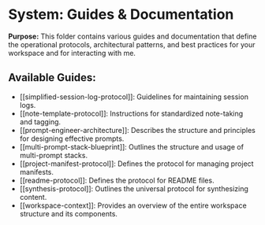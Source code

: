 # System: Guides & Documentation

**Purpose:** This folder contains various guides and documentation that define the operational protocols, architectural patterns, and best practices for your workspace and for interacting with me.

## Available Guides:

*   [[simplified-session-log-protocol]]: Guidelines for maintaining session logs.
*   [[note-template-protocol]]: Instructions for standardized note-taking and tagging.
*   [[prompt-engineer-architecture]]: Describes the structure and principles for designing effective prompts.
*   [[multi-prompt-stack-blueprint]]: Outlines the structure and usage of multi-prompt stacks.
*   [[project-manifest-protocol]]: Defines the protocol for managing project manifests.
*   [[readme-protocol]]: Defines the protocol for README files.
*   [[synthesis-protocol]]: Outlines the universal protocol for synthesizing content.
*   [[workspace-context]]: Provides an overview of the entire workspace structure and its components.